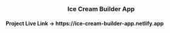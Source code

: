 <h3 align="center"> Ice Cream Builder App </h3>

<h4> Project Live Link -> https://ice-cream-builder-app.netlify.app </h4>
